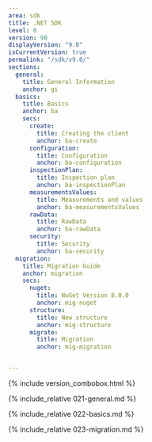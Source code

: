 ```yaml
---
area: sdk
title: .NET SDK
level: 0
version: 90
displayVersion: "9.0"
isCurrentVersion: true
permalink: "/sdk/v9.0/"
sections:
  general:
    title: General Information
    anchor: gi  
  basics:
    title: Basics
    anchor: ba
    secs:
      create:
        title: Creating the client
        anchor: ba-create
      configuration:
        title: Configuration
        anchor: ba-configuration
      inspectionPlan:
        title: Inspection plan
        anchor: ba-inspectionPlan
      measurementsValues:
        title: Measurements and values
        anchor: ba-measurementsValues
      rawData:
        title: RawData
        anchor: ba-rawData
      security:
        title: Security
        anchor: ba-security
  migration:
    title: Migration Guide
    anchor: migration
    secs:
      nuget:
        title: NuGet Version 8.0.0
        anchor: mig-nuget
      structure:
        title: New structure
        anchor: mig-structure
      migrate:
        title: Migration
        anchor: mig-migration


---
```


{% include version_combobox.html %}

{% include_relative 021-general.md %}

{% include_relative 022-basics.md %}

<p class="dottedline" />

{% include_relative 023-migration.md %}

<p class="dottedline" />
